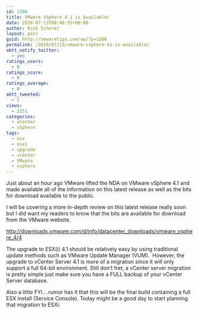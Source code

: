 ```yaml
---
id: 1206
title: VMware vSphere 4.1 is Available!
date: 2010-07-13T00:46:55+00:00
author: Rick Scherer
layout: post
guid: http://vmwaretips.com/wp/?p=1206
permalink: /2010/07/13/vmware-vsphere-41-is-available/
aktt_notify_twitter:
  - yes
ratings_users:
  - 0
ratings_score:
  - 0
ratings_average:
  - 0
aktt_tweeted:
  - 1
views:
  - 2251
categories:
  - vCenter
  - vSphere
tags:
  - esx
  - esxi
  - upgrade
  - vcenter
  - VMware
  - vsphere
---
```

Just about an hour ago VMware lifted the NDA on VMware vSphere 4.1 and made available all of the information on this latest release as well as the bits for download available to the public.

I will be covering a more in-depth review on this latest release really soon but I did want my readers to know that the bits are available for download from the VMware website.

<a href="http://downloads.vmware.com/d/info/datacenter_downloads/vmware_vsphere_4/4" target="_blank">http://downloads.vmware.com/d/info/datacenter_downloads/vmware_vsphere_4/4</a>

The upgrade to ESX(i) 4.1 should be relatively easy by using traditional update methods such as VMware Update Manager (VUM).  However, the upgrade to vCenter Server 4.1 is more of a migration since it will only support a full 64-bit environment. Still don&#8217;t fret, a vCenter server migration is pretty simple just make sure you have a FULL backup of your vCenter Server database.

Also a little FYI&#8230;.rumor has it that this will be the final build containing a full ESX install (Service Console). Today might be a good day to start planning that migration to ESXi.